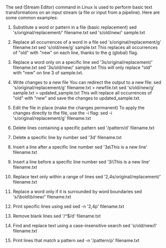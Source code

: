 The sed (Stream Editor) command in Linux is used to perform basic text transformations on an input stream (a file or input from a pipeline). Here are some common examples:

1. Substitute a word or pattern in a file (basic replacement)
   sed 's/original/replacement/' filename.txt
   sed 's/old/new/' sample.txt

2. Replace all occurrences of a word in a file
   sed 's/original/replacement/g' filename.txt
   sed 's/old/new/g' sample.txt
   This replaces all occurrences of "old" with "new" on each line, thanks to the g (global) flag.

3. Replace a word only on a specific line
   sed '3s/original/replacement/' filename.txt
   sed '3s/old/new/' sample.txt
   This will only replace "old" with "new" on line 3 of sample.txt.

4. Write changes to a new file
   You can redirect the output to a new file:
   sed 's/original/replacement/g' filename.txt > newfile.txt
   sed 's/old/new/g' sample.txt > updated_sample.txt
   This will replace all occurrences of "old" with "new" and save the changes to updated_sample.txt.

5. Edit the file in place (make the changes permanent)
   To apply the changes directly to the file, use the -i flag:
   sed -i 's/original/replacement/g' filename.txt

6. Delete lines containing a specific pattern
   sed '/pattern/d' filename.txt

7. Delete a specific line by number
   sed '3d' filename.txt

8. Insert a line after a specific line number
   sed '3a\This is a new line' filename.txt

9. Insert a line before a specific line number
   sed '3i\This is a new line' filename.txt

10. Replace text only within a range of lines
    sed '2,4s/original/replacement/' filename.txt

11. Replace a word only if it is surrounded by word boundaries
    sed 's/\bold\b/new/' filename.txt

12. Print specific lines using sed
    sed -n '2,4p' filename.txt

13. Remove blank lines
    sed '/^$/d' filename.txt

14. Find and replace text using a case-insensitive search
    sed 's/old/new/I' filename.txt

15. Print lines that match a pattern
    sed -n '/pattern/p' filename.txt




